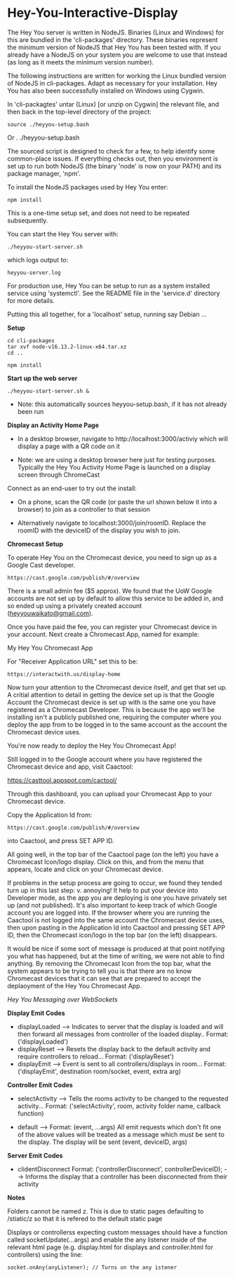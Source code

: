 # Hey-You-Interactive-Display

The Hey You server is written in NodeJS. Binaries (Linux and Windows)
for this are bundled in the 'cli-packages' directory.  These
binaries represent the minimum version of NodeJS that Hey You
has been tested with.  If you already have a NodeJS on your
system you are welcome to use that instead (as long as it
meets the minimum version number).

The following instructions are written for working the Linux bundled
version of NodeJS in cli-packages.  Adapt as necessary for your
installation.  Hey You has also been successfully installed
on Windows using Cygwin.

In 'cli-packagtes' untar (Linux) [or unzip on Cygwin] the relevant file,
and then back in the top-level directory of the project:

    source ./heyyou-setup.bash
Or
    . ./heyyou-setup.bash

The sourced script is designed to check for a few, to help identify some
common-place issues.  If everything checks out, then you environment
is set up to run both NodeJS (the binary 'node' is now on your PATH)
and its package manager, 'npm'.

To install the NodeJS packages used by Hey You enter:

    npm install

This is a one-time setup set, and does not need to be repeated
subsequently.

You can start the Hey You server with:

    ./heyyou-start-server.sh

which logs output to:

    heyyou-server.log

For production use, Hey You can be setup to run as a system installed
service using 'systemctl'.  See the README file in the 'service.d'
directory for more details.

Putting this all together, for a 'localhost' setup, running say
Debian ...

**Setup**

    cd cli-packages
    tar xvf node-v16.13.2-linux-x64.tar.xz
    cd ..

    npm install
    
**Start up the web server**

    ./heyyou-start-server.sh &

  * Note: this automatically sources heyyou-setup.bash, if it has not already
    been run

**Display an Activity Home Page**

  * In a desktop browser, navigate to http://localhost:3000/activiy
    which will display a page with a QR code on it

  * Note: we are using a desktop browser here just for testing
    purposes.  Typically the Hey You Activity Home Page is launched on a
    display screen through ChromeCast
  
Connect as an end-user to try out the install:

  * On a phone, scan the QR code (or paste the url shown below it into
    a browser) to join as a controller to that session

  * Alternatively navigate to localhost:3000/join/roomID. Replace the
    roomID with the deviceID of the display you wish to join.

**Chromecast Setup**

To operate Hey You on the Chromecast device, you need to sign up
as a Google Cast developer.

    https://cast.google.com/publish/#/overview
    
There is a small admin fee ($5 approx).  We found that the UoW Google
accounts are not set up by default to allow this service to be added
in, and so ended up using a privately created account
(heyyouwaikato@gmail.com).

Once you have paid the fee, you can register your Chromecast device in
your account.  Next create a Chromecast App, named for example:

  My Hey You Chromecast App

For "Receiver Application URL" set this to be:

    https://interactwith.us/display-home

Now turn your attention to the Chromecast device itself, and
get that set up. A critial attention to detail in getting
the device set up is that the Google Account the Chromecast
device is set up with is the same one you have registered
as a Chromecast Developer.  This is because the app we'll
be installing isn't a publicly published one, requiring
the computer where you deploy the app from to be logged
in to the same account as the account the Chromecast
device uses.

You're now ready to deploy the Hey You Chromecast App!

Still logged in to the Google account where you have
registered the Chromecast device and app, visit Caactool:

  https://casttool.appspot.com/cactool/

Through this dashboard, you can upload your Chromecast App
to your Chromecast device.

Copy the Application Id from:

    https://cast.google.com/publish/#/overview

into Caactool, and press SET APP ID.

All going well, in the top bar of the Caactool page (on the left) you
have a Chromecast Icon/logo display.  Click on this, and from the menu
that appears, locate and click on your Chromecast device.

If problems in the setup process are going to occur, we found they
tended turn up in this last step: v. annoying!  It help to put your
device into Developer mode, as the app you are deploying is one you
have privately set up (and not published).  It's also important
to keep track of which Google account you are logged into.  If the
browser where you are running the Caactool is not logged into the
same account the Chromecast device uses, then upon pasting
in the Application Id into Caactool and pressing SET APP ID, then
the Chromecast icon/logo in the top bar (on the left) disappears.

It would be nice if some sort of message is produced at that point
notifying you what has happened, but at the time of writing, we
were not able to find anything.  By removing the Chromecast
Icon from the top bar, what the system appears to be trying
to tell you is that there are no know Chromecast devices that
it can see that are prepared to accept the deplaoyment of
the Hey You Chromecast App.


*Hey You Messaging over WebSockets*

**Display Emit Codes**

- displayLoaded --> Indicates to server that the display is loaded and will then forward all messages from controller of the loaded display.. Format: ('displayLoaded')
- displayReset  --> Resets the display back to the default activity and require controllers to reload... Format: ('displayReset')
- displayEmit   --> Event is sent to all controllers/displays in room... Format: ('displayEmit', destination room/socket, event, extra arg)

**Controller Emit Codes**

- selectActivity --> Tells the rooms activity to be changed to the requested activity... Format: ('selectActivity', room, activity folder name, callback function)

- default --> Format: (event, ...args)
All emit requests which don't fit one of the above values will be treated as a message which must be sent to the display.
The display will be sent (event, deviceID, args)

**Server Emit Codes**
- clidentDisconnect Format: ('controllerDisconnect', controllerDeviceID); --> Informs the display that a controller has been disconnected from their activity

**Notes**

Folders cannot be named z. This is due to static pages defaulting to /stiatic/z so that it is refered to the default static page

Displays or controllerss expecting custom messages should have a function called socketUpdate(...args) and enable the any listener inside of the relevant
html page (e.g. display.html for displays and controller.html for controllers) using the line: 

    socket.onAny(anyListener); // Turns on the any istener

